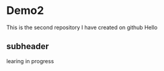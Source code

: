 # Demo2

This is the second repository I have created on github
Hello

## subheader

learing in progress